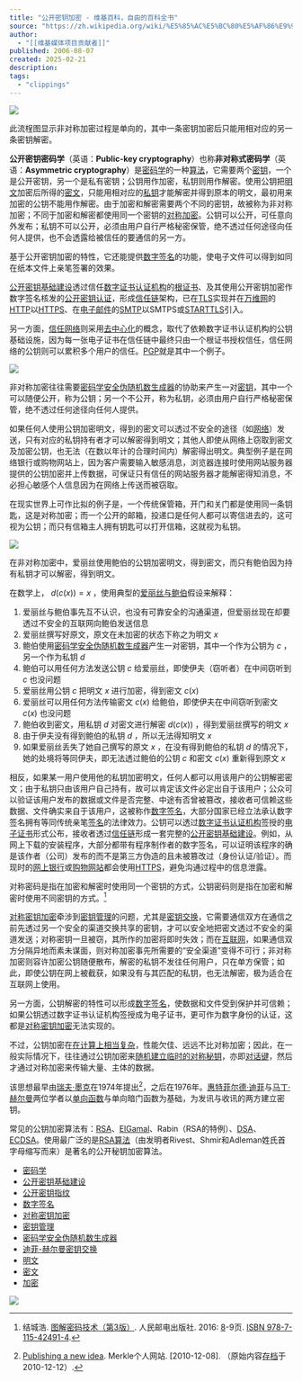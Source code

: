 ```yaml
---
title: "公开密钥加密 - 维基百科，自由的百科全书"
source: "https://zh.wikipedia.org/wiki/%E5%85%AC%E5%BC%80%E5%AF%86%E9%92%A5%E5%8A%A0%E5%AF%86"
author:
  - "[[维基媒体项目贡献者]]"
published: 2006-08-07
created: 2025-02-21
description:
tags:
  - "clippings"
---
```

![](https://upload.wikimedia.org/wikipedia/commons/thumb/9/98/Asymmetric_encryption_%28colored%29.png/250px-Asymmetric_encryption_%28colored%29.png)

此流桯图显示非对称加密过程是单向的，其中一条密钥加密后只能用相对应的另一条密钥解密。

**公开密钥密码学**（英语：**Public-key cryptography**）也称**非对称式密码学**（英语：**Asymmetric cryptography**）是[密码学](https://zh.wikipedia.org/wiki/%E5%AF%86%E7%A2%BC%E5%AD%B8 "密码学")的一种[算法](https://zh.wikipedia.org/wiki/%E6%BC%94%E7%AE%97%E6%B3%95 "算法")，它需要两个[密钥](https://zh.wikipedia.org/wiki/%E5%AF%86%E9%92%A5 "密钥")，一个是公开密钥，另一个是私有密钥；公钥用作加密，私钥则用作解密。使用公钥把[明文](https://zh.wikipedia.org/wiki/%E6%98%8E%E6%96%87 "明文")加密后所得的[密文](https://zh.wikipedia.org/wiki/%E5%AF%86%E6%96%87 "密文")，只能用相对应的[私钥](https://zh.wikipedia.org/wiki/%E7%A7%81%E9%92%A5 "私钥")才能解密并得到原本的明文，最初用来加密的公钥不能用作解密。由于加密和解密需要两个不同的密钥，故被称为非对称加密；不同于加密和解密都使用同一个密钥的[对称加密](https://zh.wikipedia.org/wiki/%E5%AF%B9%E7%A7%B0%E5%8A%A0%E5%AF%86 "对称加密")。公钥可以公开，可任意向外发布；私钥不可以公开，必须由用户自行严格秘密保管，绝不透过任何途径向任何人提供，也不会透露给被信任的要通信的另一方。

基于公开密钥加密的特性，它还能提供[数字签名](https://zh.wikipedia.org/wiki/%E6%95%B8%E4%BD%8D%E7%B0%BD%E7%AB%A0 "数字签名")的功能，使电子文件可以得到如同在纸本文件上亲笔签署的效果。

[公开密钥基础建设](https://zh.wikipedia.org/wiki/%E5%85%AC%E9%96%8B%E9%87%91%E9%91%B0%E5%9F%BA%E7%A4%8E%E5%BB%BA%E8%A8%AD "公开密钥基础建设")透过信任[数字证书认证机构](https://zh.wikipedia.org/wiki/%E6%95%B0%E5%AD%97%E8%AF%81%E4%B9%A6%E8%AE%A4%E8%AF%81%E6%9C%BA%E6%9E%84 "数字证书认证机构")的[根证书](https://zh.wikipedia.org/wiki/%E6%A0%B9%E8%AF%81%E4%B9%A6 "根证书")、及其使用公开密钥加密作数字签名核发的[公开密钥认证](https://zh.wikipedia.org/wiki/%E5%85%AC%E9%96%8B%E9%87%91%E9%91%B0%E8%AA%8D%E8%AD%89 "公开密钥认证")，形成[信任链](https://zh.wikipedia.org/wiki/%E4%BF%A1%E4%BB%BB%E9%8F%88 "信任链")架构，已在[TLS](https://zh.wikipedia.org/wiki/%E5%82%B3%E8%BC%B8%E5%B1%A4%E5%AE%89%E5%85%A8%E5%8D%94%E8%AD%B0 "传输层安全协议")实现并在[万维网](https://zh.wikipedia.org/wiki/%E4%B8%87%E7%BB%B4%E7%BD%91 "万维网")的[HTTP](https://zh.wikipedia.org/wiki/%E8%B6%85%E6%96%87%E6%9C%AC%E4%BC%A0%E8%BE%93%E5%8D%8F%E8%AE%AE "超文本传输协议")以[HTTPS](https://zh.wikipedia.org/wiki/%E8%B6%85%E6%96%87%E6%9C%AC%E4%BC%A0%E8%BE%93%E5%AE%89%E5%85%A8%E5%8D%8F%E8%AE%AE "超文本传输安全协议")、在[电子邮件](https://zh.wikipedia.org/wiki/%E7%94%B5%E5%AD%90%E9%82%AE%E4%BB%B6 "电子邮件")的[SMTP](https://zh.wikipedia.org/wiki/%E7%AE%80%E5%8D%95%E9%82%AE%E4%BB%B6%E4%BC%A0%E8%BE%93%E5%8D%8F%E8%AE%AE "简单邮件传输协议")以SMTPS或[STARTTLS](https://zh.wikipedia.org/wiki/STARTTLS "STARTTLS")引入。

另一方面，[信任网络](https://zh.wikipedia.org/wiki/%E4%BF%A1%E4%BB%BB%E7%BD%91%E7%BB%9C "信任网络")则采用[去中心化](https://zh.wikipedia.org/wiki/%E5%8E%BB%E4%B8%AD%E5%BF%83%E5%8C%96 "去中心化")的概念，取代了依赖数字证书认证机构的公钥基础设施，因为每一张电子证书在信任链中最终只由一个根证书授权信任，信任网络的公钥则可以累积多个用户的信任。[PGP](https://zh.wikipedia.org/wiki/PGP "PGP")就是其中一个例子。

![](https://upload.wikimedia.org/wikipedia/commons/thumb/5/5a/Public-key-crypto-bob.svg/langzh-250px-Public-key-crypto-bob.svg.png)

非对称加密往往需要[密码学安全伪随机数生成器](https://zh.wikipedia.org/wiki/%E5%AF%86%E7%A0%81%E5%AD%A6%E5%AE%89%E5%85%A8%E4%BC%AA%E9%9A%8F%E6%9C%BA%E6%95%B0%E7%94%9F%E6%88%90%E5%99%A8 "密码学安全伪随机数生成器")的协助来产生一对[密钥](https://zh.wikipedia.org/wiki/%E5%AF%86%E9%92%A5 "密钥")，其中一个可以随便公开，称为公钥；另一个不公开，称为私钥，必须由用户自行严格秘密保管，绝不透过任何途径向任何人提供。

如果任何人使用公钥加密明文，得到的密文可以透过不安全的途径（如[网络](https://zh.wikipedia.org/wiki/%E7%B6%B2%E8%B7%AF "网络")）发送，只有对应的私钥持有者才可以解密得到明文；其他人即使从网络上窃取到密文及加密公钥，也无法（在数以年计的合理时间内）解密得出明文。典型例子是在网络银行或购物网站上，因为客户需要输入敏感消息，浏览器连接时使用网站服务器提供的公钥加密并上传数据，可保证只有信任的网站服务器才能解密得知消息，不必担心敏感个人信息因为在网络上传送而被窃取。

在现实世界上可作比拟的例子是，一个传统保管箱，开门和关门都是使用同一条钥匙，这是对称加密；而一个公开的邮箱，投递口是任何人都可以寄信进去的，这可视为公钥；而只有信箱主人拥有钥匙可以打开信箱，这就视为私钥。

![](https://upload.wikimedia.org/wikipedia/commons/thumb/0/03/Public_key_encryption_alice_to_bob.svg/langzh-250px-Public_key_encryption_alice_to_bob.svg.png)

在非对称加密中，爱丽丝使用鲍伯的公钥加密明文，得到密文，而只有鲍伯因为持有私钥才可以解密，得到明文。

在数学上，  ${\displaystyle d(c(x))=x}$  ，使用典型的[爱丽丝与鲍伯](https://zh.wikipedia.org/wiki/%E6%84%9B%E9%BA%97%E7%B5%B2%E8%88%87%E9%AE%91%E4%BC%AF "爱丽丝与鲍伯")假设来解释：

1. 爱丽丝与鲍伯事先互不认识，也没有可靠安全的沟通渠道，但爱丽丝现在却要透过不安全的互联网向鲍伯发送信息
2. 爱丽丝撰写好原文，原文在未加密的状态下称之为明文 ${\displaystyle x}$
3. 鲍伯使用[密码学安全伪随机数生成器](https://zh.wikipedia.org/wiki/%E5%AF%86%E7%A0%81%E5%AD%A6%E5%AE%89%E5%85%A8%E4%BC%AA%E9%9A%8F%E6%9C%BA%E6%95%B0%E7%94%9F%E6%88%90%E5%99%A8 "密码学安全伪随机数生成器")产生一对密钥，其中一个作为公钥为 ${\displaystyle c}$  ，另一个作为私钥 ${\displaystyle d}$
4. 鲍伯可以用任何方法发送公钥 ${\displaystyle c}$ 给爱丽丝，即使伊夫（窃听者）在中间窃听到 ${\displaystyle c}$ 也没问题
5. 爱丽丝用公钥 ${\displaystyle c}$ 把明文 ${\displaystyle x}$ 进行加密，得到密文 ${\displaystyle c(x)}$
6. 爱丽丝可以用任何方法传输密文 ${\displaystyle c(x)}$ 给鲍伯，即使伊夫在中间窃听到密文 ${\displaystyle c(x)}$ 也没问题
7. 鲍伯收到密文，用私钥 ${\displaystyle d}$ 对密文进行解密 ${\displaystyle d(c(x))}$  ，得到爱丽丝撰写的明文 ${\displaystyle x}$
8. 由于伊夫没有得到鲍伯的私钥 ${\displaystyle d}$  ，所以无法得知明文 ${\displaystyle x}$
9. 如果爱丽丝丢失了她自己撰写的原文 ${\displaystyle x}$  ，在没有得到鲍伯的私钥 ${\displaystyle d}$ 的情况下，她的处境将等同伊夫，即无法透过鲍伯的公钥 ${\displaystyle c}$ 和密文 ${\displaystyle c(x)}$  重新得到原文 ${\displaystyle x}$

相反，如果某一用户使用他的私钥加密明文，任何人都可以用该用户的公钥解密密文；由于私钥只由该用户自己持有，故可以肯定该文件必定出自于该用户；公众可以验证该用户发布的数据或文件是否完整、中途有否曾被篡改，接收者可信赖这些数据、文件确实来自于该用户，这被称作[数字签名](https://zh.wikipedia.org/wiki/%E6%95%B8%E4%BD%8D%E7%B0%BD%E7%AB%A0 "数字签名")，大部分国家已经立法承认数字签名拥有等同传统亲笔[签名](https://zh.wikipedia.org/wiki/%E7%AD%BE%E5%90%8D "签名")的法律效力。公钥可以透过[数字证书认证机构](https://zh.wikipedia.org/wiki/%E6%95%B0%E5%AD%97%E8%AF%81%E4%B9%A6%E8%AE%A4%E8%AF%81%E6%9C%BA%E6%9E%84 "数字证书认证机构")签授的[电子证书](https://zh.wikipedia.org/wiki/%E9%9B%BB%E5%AD%90%E8%AD%89%E6%9B%B8 "电子证书")形式公布，接收者透过[信任链](https://zh.wikipedia.org/wiki/%E4%BF%A1%E4%BB%BB%E9%8F%88 "信任链")形成一套完整的[公开密钥基础建设](https://zh.wikipedia.org/wiki/%E5%85%AC%E9%96%8B%E9%87%91%E9%91%B0%E5%9F%BA%E7%A4%8E%E5%BB%BA%E8%A8%AD "公开密钥基础建设")。例如，从网上下载的安装程序，大部分都带有程序制作者的数字签名，可以证明该程序的确是该作者（公司）发布的而不是第三方伪造的且未被篡改过（身份认证/验证）。而现时的[网上银行](https://zh.wikipedia.org/wiki/%E7%BD%91%E4%B8%8A%E9%93%B6%E8%A1%8C "网上银行")或[购物网站](https://zh.wikipedia.org/wiki/%E8%B3%BC%E7%89%A9%E7%B6%B2%E7%AB%99 "购物网站")都会使用[HTTPS](https://zh.wikipedia.org/wiki/%E8%B6%85%E6%96%87%E6%9C%AC%E4%BC%A0%E8%BE%93%E5%AE%89%E5%85%A8%E5%8D%8F%E8%AE%AE "超文本传输安全协议")，避免沟通过程中的信息泄露。

对称密码是指在加密和解密时使用同一个密钥的方式，公钥密码则是指在加密和解密时使用不同密钥的方式。[^key-1]

[对称密钥加密](https://zh.wikipedia.org/wiki/%E5%AF%B9%E7%A7%B0%E5%AF%86%E9%92%A5%E5%8A%A0%E5%AF%86 "对称密钥加密")牵涉到[密钥管理](https://zh.wikipedia.org/wiki/%E5%AF%86%E9%92%A5%E7%AE%A1%E7%90%86 "密钥管理")的问题，尤其是[密钥交换](https://zh.wikipedia.org/wiki/%E5%AF%86%E9%92%A5%E4%BA%A4%E6%8D%A2 "密钥交换")，它需要通信双方在通信之前先透过另一个安全的渠道交换共享的密钥，才可以安全地把密文透过不安全的渠道发送；对称密钥一旦被窃，其所作的加密将即时失效；而在[互联网](https://zh.wikipedia.org/wiki/%E4%BA%92%E8%81%94%E7%BD%91 "互联网")，如果通信双方分隔异地而素未谋面，则对称加密事先所需要的“安全渠道”变得不可行；非对称加密则容许加密公钥随便散布，解密的私钥不发往任何用户，只在单方保管；如此，即使公钥在网上被截获，如果没有与其匹配的私钥，也无法解密，极为适合在互联网上使用。

另一方面，公钥解密的特性可以形成[数字签名](https://zh.wikipedia.org/wiki/%E6%95%B8%E4%BD%8D%E7%B0%BD%E7%AB%A0 "数字签名")，使数据和文件受到保护并可信赖；如果公钥透过数字证书认证机构签授成为电子证书，更可作为数字身份的认证，这都是[对称密钥加密](https://zh.wikipedia.org/wiki/%E5%AF%B9%E7%A7%B0%E5%AF%86%E9%92%A5%E5%8A%A0%E5%AF%86 "对称密钥加密")无法实现的。

不过，公钥加密在[在计算上相当复杂](https://zh.wikipedia.org/wiki/%E8%A8%88%E7%AE%97%E8%A4%87%E9%9B%9C%E6%80%A7%E7%90%86%E8%AB%96 "计算复杂性理论")，性能欠佳、远远不比对称加密；因此，在一般实际情况下，往往通过公钥加密来[随机](https://zh.wikipedia.org/wiki/%E5%AF%86%E7%A0%81%E5%AD%A6%E5%AE%89%E5%85%A8%E4%BC%AA%E9%9A%8F%E6%9C%BA%E6%95%B0%E7%94%9F%E6%88%90%E5%99%A8 "密码学安全伪随机数生成器")[建立临时的对称秘钥](https://zh.wikipedia.org/wiki/%E8%BF%AA%E8%8F%B2-%E8%B5%AB%E7%88%BE%E6%9B%BC%E5%AF%86%E9%91%B0%E4%BA%A4%E6%8F%9B "迪菲-赫尔曼密钥交换")，亦即[对话键](https://zh.wikipedia.org/wiki/%E5%B0%8D%E8%A9%B1%E9%8D%B5 "对话键")，然后才通过对称加密来传输大量、主体的数据。

该思想最早由[瑞夫·墨克](https://zh.wikipedia.org/wiki/%E7%91%9E%E5%A4%AB%C2%B7%E5%A2%A8%E5%85%8B "瑞夫·墨克")在1974年提出[^2]，之后在1976年。[惠特菲尔德·迪菲](https://zh.wikipedia.org/wiki/%E6%83%A0%E7%89%B9%E8%8F%B2%E7%88%BE%E5%BE%B7%C2%B7%E8%BF%AA%E8%8F%B2 "惠特菲尔德·迪菲")与[马丁·赫尔曼](https://zh.wikipedia.org/wiki/%E9%A6%AC%E4%B8%81%C2%B7%E8%B5%AB%E7%88%BE%E6%9B%BC "马丁·赫尔曼")两位学者以[单向函数](https://zh.wikipedia.org/wiki/%E5%96%AE%E5%90%91%E5%87%BD%E6%95%B8 "单向函数")与单向暗门函数为基础，为发讯与收讯的两方建立密钥。

常见的公钥加密算法有：[RSA](https://zh.wikipedia.org/wiki/RSA%E5%8A%A0%E5%AF%86%E6%BC%94%E7%AE%97%E6%B3%95 "RSA加密算法")、[ElGamal](https://zh.wikipedia.org/wiki/ElGamal "ElGamal")、Rabin（RSA的特例）、[DSA](https://zh.wikipedia.org/wiki/%E6%95%B0%E5%AD%97%E7%AD%BE%E5%90%8D%E7%AE%97%E6%B3%95 "数字签名算法")、[ECDSA](https://zh.wikipedia.org/wiki/ECDSA "ECDSA")。使用最广泛的是[RSA算法](https://zh.wikipedia.org/wiki/RSA%E7%AE%97%E6%B3%95 "RSA算法")（由发明者Rivest、Shmir和Adleman姓氏首字母缩写而来）是著名的公开秘钥加密算法。

- [密码学](https://zh.wikipedia.org/wiki/%E5%AF%86%E7%A2%BC%E5%AD%B8 "密码学")
- [公开密钥基础建设](https://zh.wikipedia.org/wiki/%E5%85%AC%E9%96%8B%E9%87%91%E9%91%B0%E5%9F%BA%E7%A4%8E%E5%BB%BA%E8%A8%AD "公开密钥基础建设")
- [公开密钥指纹](https://zh.wikipedia.org/wiki/%E5%85%AC%E5%BC%80%E5%AF%86%E9%92%A5%E6%8C%87%E7%BA%B9 "公开密钥指纹")
- [数字签名](https://zh.wikipedia.org/wiki/%E6%95%B8%E4%BD%8D%E7%B0%BD%E7%AB%A0 "数字签名")
- [对称密钥加密](https://zh.wikipedia.org/wiki/%E5%AF%B9%E7%A7%B0%E5%AF%86%E9%92%A5%E5%8A%A0%E5%AF%86 "对称密钥加密")
- [密钥管理](https://zh.wikipedia.org/wiki/%E5%AF%86%E9%92%A5%E7%AE%A1%E7%90%86 "密钥管理")
- [密码学安全伪随机数生成器](https://zh.wikipedia.org/wiki/%E5%AF%86%E7%A0%81%E5%AD%A6%E5%AE%89%E5%85%A8%E4%BC%AA%E9%9A%8F%E6%9C%BA%E6%95%B0%E7%94%9F%E6%88%90%E5%99%A8 "密码学安全伪随机数生成器")
- [迪菲-赫尔曼密钥交换](https://zh.wikipedia.org/wiki/%E8%BF%AA%E8%8F%B2-%E8%B5%AB%E7%88%BE%E6%9B%BC%E5%AF%86%E9%91%B0%E4%BA%A4%E6%8F%9B "迪菲-赫尔曼密钥交换")
- [明文](https://zh.wikipedia.org/wiki/%E6%98%8E%E6%96%87 "明文")
- [密文](https://zh.wikipedia.org/wiki/%E5%AF%86%E6%96%87 "密文")
- [加密](https://zh.wikipedia.org/wiki/%E5%8A%A0%E5%AF%86 "加密")

[^key-1]: 结城浩. [图解密码技术（第3版）](https://archive.org/details/isbn_9787115424914). 人民邮电出版社. 2016: [8](https://archive.org/details/isbn_9787115424914/page/n31)\-9页. [ISBN 978-7-115-42491-4](https://zh.wikipedia.org/wiki/Special:%E7%BD%91%E7%BB%9C%E4%B9%A6%E6%BA%90/978-7-115-42491-4 "Special:网络书源/978-7-115-42491-4").

[^2]: [Publishing a new idea](http://www.merkle.com/1974/). Merkle个人网站. \[2010-12-08\]. （原始内容[存档](https://web.archive.org/web/20101212014305/http://www.merkle.com/1974/)于2010-12-12）.

![](https://upload.wikimedia.org/wikipedia/commons/thumb/4/4a/Commons-logo.svg/30px-Commons-logo.svg.png)